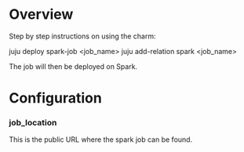 # Overview

Step by step instructions on using the charm:

juju deploy spark-job <job_name>
juju add-relation spark <job_name>

The job will then be deployed on Spark.

# Configuration

### job_location
This is the public URL where the spark job can be found.

